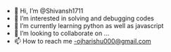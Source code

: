 - 👋 Hi, I’m @Shivansh1711
- 👀 I’m interested in solving and debugging codes
- 🌱 I’m currently learning python as well as javascript
- 💞️ I’m looking to collaborate on ...
- 📫 How to reach me -ojharishu000@gmail.com

<!---
Shivansh1711/Shivansh1711 is a ✨ special ✨ repository because its `README.md` (this file) appears on your GitHub profile.
You can click the Preview link to take a look at your changes.
--->
